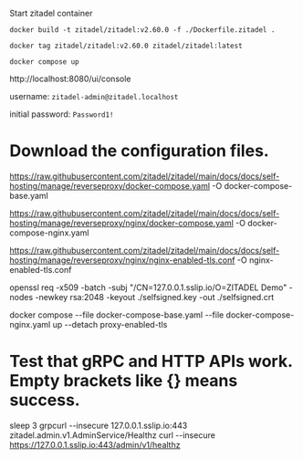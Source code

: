 Start zitadel container

```
docker build -t zitadel/zitadel:v2.60.0 -f ./Dockerfile.zitadel .

docker tag zitadel/zitadel:v2.60.0 zitadel/zitadel:latest

docker compose up
```

http://localhost:8080/ui/console

username: `zitadel-admin@zitadel.localhost`

initial password: `Password1!`

# Download the configuration files.

https://raw.githubusercontent.com/zitadel/zitadel/main/docs/docs/self-hosting/manage/reverseproxy/docker-compose.yaml -O docker-compose-base.yaml

https://raw.githubusercontent.com/zitadel/zitadel/main/docs/docs/self-hosting/manage/reverseproxy/nginx/docker-compose.yaml -O docker-compose-nginx.yaml

https://raw.githubusercontent.com/zitadel/zitadel/main/docs/docs/self-hosting/manage/reverseproxy/nginx/nginx-enabled-tls.conf -O nginx-enabled-tls.conf

openssl req -x509 -batch -subj "/CN=127.0.0.1.sslip.io/O=ZITADEL Demo" -nodes -newkey rsa:2048 -keyout ./selfsigned.key -out ./selfsigned.crt

docker compose --file docker-compose-base.yaml --file docker-compose-nginx.yaml up --detach proxy-enabled-tls

# Test that gRPC and HTTP APIs work. Empty brackets like {} means success.

sleep 3
grpcurl --insecure 127.0.0.1.sslip.io:443 zitadel.admin.v1.AdminService/Healthz
curl --insecure https://127.0.0.1.sslip.io:443/admin/v1/healthz
